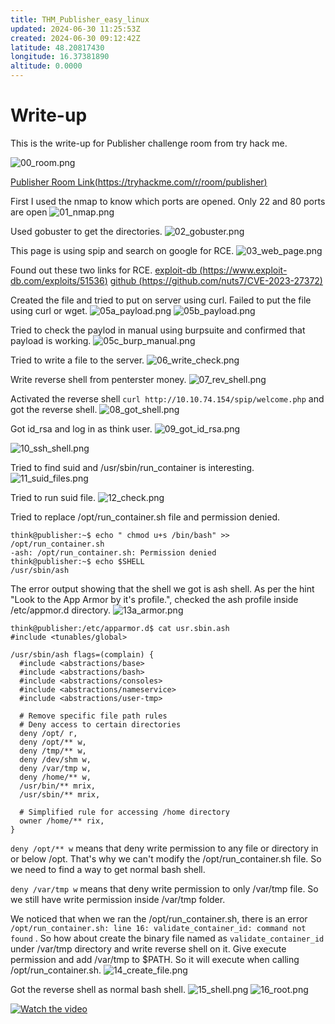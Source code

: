 ```yaml
---
title: THM_Publisher_easy_linux
updated: 2024-06-30 11:25:53Z
created: 2024-06-30 09:12:42Z
latitude: 48.20817430
longitude: 16.37381890
altitude: 0.0000
---
```


# Write-up

This is the write-up for Publisher challenge room from try hack me.

![00_room.png](./_resources/00_room.png)


[Publisher Room Link(https://tryhackme.com/r/room/publisher)](https://tryhackme.com/r/room/publisher)

First I used the nmap to know which ports are opened. Only 22 and 80 ports are open
![01_nmap.png](./_resources/01_nmap.png)


Used gobuster to get the directories.
![02_gobuster.png](./_resources/02_gobuster.png)


This page is using spip and search on google for RCE.
![03_web_page.png](./_resources/03_web_page.png)


Found out these two links for RCE.
[exploit-db (https://www.exploit-db.com/exploits/51536)](https://www.exploit-db.com/exploits/51536)
[github (https://github.com/nuts7/CVE-2023-27372)](https://github.com/nuts7/CVE-2023-27372)

Created the file and tried to put on server using curl. Failed to put the file using curl or wget.
![05a_payload.png](./_resources/05a_payload.png)
![05b_payload.png](./_resources/05b_payload.png)


Tried to check the paylod in manual using burpsuite and confirmed that payload is working.
![05c_burp_manual.png](./_resources/05c_burp_manual.png)


Tried to write a file to the server.
![06_write_check.png](./_resources/06_write_check.png)


Write reverse shell from penterster money.
![07_rev_shell.png](./_resources/07_rev_shell.png)


Activated the reverse shell `curl http://10.10.74.154/spip/welcome.php` and got the reverse shell.
![08_got_shell.png](./_resources/08_got_shell.png)


Got id_rsa and log in as think user.
![09_got_id_rsa.png](./_resources/09_got_id_rsa.png)

![10_ssh_shell.png](./_resources/10_ssh_shell.png)


Tried to find suid and /usr/sbin/run_container is interesting.
![11_suid_files.png](./_resources/11_suid_files.png)


Tried to run suid file.
![12_check.png](./_resources/12_check.png)


Tried to replace /opt/run_container.sh file and permission denied.
```
think@publisher:~$ echo " chmod u+s /bin/bash" >> /opt/run_container.sh
-ash: /opt/run_container.sh: Permission denied
think@publisher:~$ echo $SHELL
/usr/sbin/ash
```

The error output showing that the shell we got is ash shell. As per the hint "Look to the App Armor by it's profile.", checked the ash profile inside /etc/appmor.d directory.
![13a_armor.png](./_resources/13a_armor.png)
```
think@publisher:/etc/apparmor.d$ cat usr.sbin.ash
#include <tunables/global>

/usr/sbin/ash flags=(complain) {
  #include <abstractions/base>
  #include <abstractions/bash>
  #include <abstractions/consoles>
  #include <abstractions/nameservice>
  #include <abstractions/user-tmp>

  # Remove specific file path rules
  # Deny access to certain directories
  deny /opt/ r,
  deny /opt/** w,
  deny /tmp/** w,
  deny /dev/shm w,
  deny /var/tmp w,
  deny /home/** w,
  /usr/bin/** mrix,
  /usr/sbin/** mrix,

  # Simplified rule for accessing /home directory
  owner /home/** rix,
}
```

`deny /opt/** w` means that deny write permission to any file or directory in or below /opt. That's why we can't modify the /opt/run_container.sh file. So we need to find a way to get normal bash shell.

`deny /var/tmp w` means that deny write permission to only /var/tmp file. So we still have write permission inside /var/tmp folder.

We noticed that when we ran the /opt/run_container.sh, there is an error `/opt/run_container.sh: line 16: validate_container_id: command not found` . So how about create the binary file named as `validate_container_id` under /var/tmp directory and write reverse shell on it. Give execute permission and add /var/tmp to $PATH. So it will execute when calling /opt/run_container.sh.
![14_create_file.png](./_resources/14_create_file.png)


Got the reverse shell as normal bash shell.
![15_shell.png](./_resources/15_shell.png)
![16_root.png](./_resources/16_root.png)

[![Watch the video](https://img.youtube.com/vi/v7__S5J9Vvk/default.jpg)](https://youtu.be/v7__S5J9Vvk)